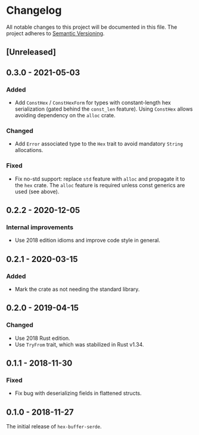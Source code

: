 # Changelog

All notable changes to this project will be documented in this file.
The project adheres to [Semantic Versioning](http://semver.org/spec/v2.0.0.html).

## [Unreleased]

## 0.3.0 - 2021-05-03

### Added

- Add `ConstHex` / `ConstHexForm` for types with constant-length
  hex serialization (gated behind the `const_len` feature).
  Using `ConstHex` allows avoiding dependency on the `alloc` crate.

### Changed

- Add `Error` associated type to the `Hex` trait to avoid mandatory `String`
  allocations.

### Fixed

- Fix no-std support: replace `std` feature with `alloc` and propagate it
  to the `hex` crate. The `alloc` feature is required unless const generics
  are used (see above).

## 0.2.2 - 2020-12-05

### Internal improvements

- Use 2018 edition idioms and improve code style in general.

## 0.2.1 - 2020-03-15

### Added

- Mark the crate as not needing the standard library.

## 0.2.0 - 2019-04-15

### Changed

- Use 2018 Rust edition.
- Use `TryFrom` trait, which was stabilized in Rust v1.34.

## 0.1.1 - 2018-11-30

### Fixed

- Fix bug with deserializing fields in flattened structs.

## 0.1.0 - 2018-11-27

The initial release of `hex-buffer-serde`.
